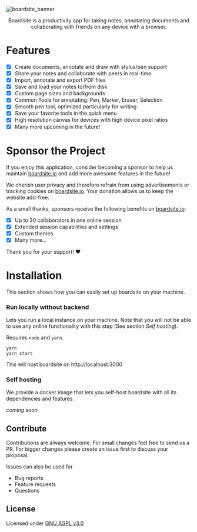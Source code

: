 ![boardsite_banner](https://user-images.githubusercontent.com/18195396/159179075-43e595d0-97eb-49db-b3d7-468d7ee4a457.png)

<p align="center">
    Boardsite is a productivity app for taking
notes, annotating documents and collaborating with 
friends on any device 
with a browser.
</p>

# Features

- [x] Create documents, annotate and draw with stylus/pen support
- [x] Share your notes and collaborate with peers in real-time
- [x] Import, annotate and export PDF files
- [x] Save and load your notes to/from disk
- [x] Custom page sizes and backgrounds
- [x] Common Tools for annotating: Pen, Marker, Eraser, Selection
- [x] Smooth pen tool, optimized particularly for writing
- [x] Save your favorite tools in the quick menu
- [x] High resolution canvas for devices with high device pixel ratios
- [x] Many more upcoming in the future!

# Sponsor the Project

If you enjoy this application, consider becoming a sponsor to help us maintain [boardsite.io](https://boardsite.io)
and add more awesome features in the future!

We cherish user privacy and therefore refrain from using advertisements or tracking cookies
on [boardsite.io](https://boardsite.io). Your donation allows us to keep the website add-free.

As a small thanks, sponsors receive the following benefits on [boardsite.io](https://boardsite.io):

- [x] Up to 30 collaborators in one online session
- [x] Extended session capabilities and settings
- [x] Custom themes
- [x] Many more...

Thank you for your support! ❤️

# Installation

This section shows how you can easily set up boardsite on your machine.

### Run locally without backend

Lets you run a local instance on your machine. Note that you will not be able to use any online
functionality with this step (See section *Self hosting*).

Requires `node`
and `yarn`.

```
yarn
yarn start
```

This will host boardsite on http://localhost:3000

### Self hosting

We provide a docker image that lets you self-host boardsite with all its dependencies and features.

*coming soon*

## Contribute

Contributions are always welcome. For small changes feel free to send us a PR. For bigger changes please create an issue
first to discuss your proposal.

Issues can also be used for

* Bug reports
* Feature requests
* Questions

## License

Licensed under [GNU AGPL v3.0](https://github.com/boardsite-io/boardsite/blob/master/LICENSE)
